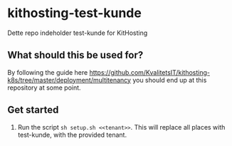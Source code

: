 # kithosting-test-kunde
Dette repo indeholder test-kunde for KitHosting

## What should this be used for?
By following the guide here https://github.com/KvalitetsIT/kithosting-k8s/tree/master/deployment/multitenancy you should end up at this repository at some point.

## Get started
1. Run the script `sh setup.sh <<tenant>>`. This will replace all places with test-kunde, with the provided tenant.
